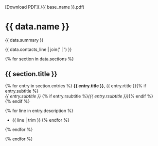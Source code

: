 [Download PDF](./{{ base_name }}.pdf)

# {{ data.name }}

{{ data.summary }}

{{ data.contacts_line | join(' | ') }}

{% for section in data.sections %}
## {{ section.title }}

{% for entry in section.entries %}
**{{ entry.title }}**, {{ entry.rtitle }}{% if entry.subtitle %}\
*{{ entry.subtitle }}* {% if entry.rsubtitle %}*({{ entry.rsubtitle }})*{% endif %}{% endif %}


{% for line in entry.description %}
* {{ line | trim }}
{% endfor %}

{% endfor %}

{% endfor %}